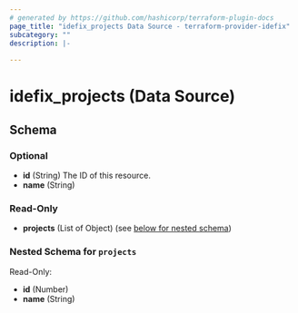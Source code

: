 ```yaml
---
# generated by https://github.com/hashicorp/terraform-plugin-docs
page_title: "idefix_projects Data Source - terraform-provider-idefix"
subcategory: ""
description: |-
  
---
```


# idefix_projects (Data Source)





<!-- schema generated by tfplugindocs -->
## Schema

### Optional

- **id** (String) The ID of this resource.
- **name** (String)

### Read-Only

- **projects** (List of Object) (see [below for nested schema](#nestedatt--projects))

<a id="nestedatt--projects"></a>
### Nested Schema for `projects`

Read-Only:

- **id** (Number)
- **name** (String)


